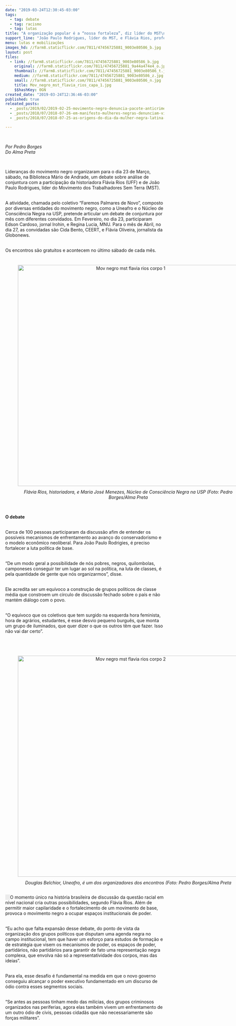 ```yaml
---
date: "2019-03-24T12:30:45-03:00"
tags:
  - tag: debate
  - tag: racismo
  - tag: lutas
title: "A organização popular é a “nossa fortaleza”, diz líder do MST\n"
support_line: "João Paulo Rodrigues, líder do MST, e Flávia Rios, professora de História da UFF, participaram de análise de conjuntura ao lado de lideranças do movimento negro\n\n"
menu: lutas e mobilizações
images_hd: //farm8.staticflickr.com/7811/47456725881_9003e80586_b.jpg
layout: post
files:
  - link: //farm8.staticflickr.com/7811/47456725881_9003e80586_b.jpg
    original: //farm8.staticflickr.com/7811/47456725881_9a44a474e4_o.jpg
    thumbnail: //farm8.staticflickr.com/7811/47456725881_9003e80586_t.jpg
    medium: //farm8.staticflickr.com/7811/47456725881_9003e80586_z.jpg
    small: //farm8.staticflickr.com/7811/47456725881_9003e80586_n.jpg
    title: Mov_negro_mst_flavia_rios_capa_1.jpg
    $$hashKey: 0GN
created_date: "2019-03-24T12:36:46-03:00"
published: true
releated_posts:
  - _posts/2019/02/2019-02-25-movimento-negro-denuncia-pacote-anticrime-de-moro-na-comissao-interamericana-de-direitos-humanos.md
  - _posts/2018/07/2018-07-26-em-manifesto-mulheres-negras-denunciam-violencia-do-estado.md
  - _posts/2018/07/2018-07-25-as-origens-do-dia-da-mulher-negra-latina-e-caribenha.md

---
```

<p>&nbsp;</p>

<p><em>Por Pedro Borges<br />
Do Alma Preta</em></p>

<p>&nbsp;</p>

<p>Lideran&ccedil;as do movimento negro organizaram para o dia 23 de Mar&ccedil;o, s&aacute;bado, na Biblioteca M&aacute;rio de Andrade, um debate sobre an&aacute;lise de conjuntura com a participa&ccedil;&atilde;o da historiadora Fl&aacute;via Rios (UFF) e de Jo&atilde;o Paulo Rodrigues, l&iacute;der do Movimento dos Trabalhadores Sem Terra (MST).</p>

<p><br />
A atividade, chamada pelo coletivo &ldquo;Faremos Palmares de Novo&rdquo;, composto por diversas entidades do movimento negro, como a Uneafro e o N&uacute;cleo de Consci&ecirc;ncia Negra na USP, pretende articular um debate de conjuntura por m&ecirc;s com diferentes convidados. Em Fevereiro, no dia 23, participaram Edson Cardoso, jornal Irohin, e Regina Lucia, MNU. Para o m&ecirc;s de Abril, no dia 27, as convidadas s&atilde;o Cida Bento, CEERT, e Fl&aacute;via Oliveira, jornalista da Globonews.</p>

<p><br />
Os encontros s&atilde;o gratuitos e acontecem no &uacute;ltimo s&aacute;bado de cada m&ecirc;s.</p>

<div style="text-align:center">
<figure class="image" style="display:inline-block"><img alt="Mov negro mst flavia rios corpo 1" height="350" src="https://almapreta.com/images/2019/03/Mov_negro_mst_flavia_rios_corpo_1.jpg" style="box-sizing: unset; height: auto; max-width: 100%; display: block; vertical-align: middle; border: 0px; margin: 10px auto;" width="700" />
<figcaption><em>Fl&aacute;via Rios, historiadora, e Maria Jos&eacute; Menezes, N&uacute;cleo de Consci&ecirc;ncia Negra na USP (Foto: Pedro Borges/Alma Preta</em></figcaption>
</figure>
</div>

<p><br />
<strong>O debate</strong></p>

<p><br />
Cerca de 100 pessoas participaram da discuss&atilde;o afim de entender os poss&iacute;veis mecanismos de enfrentamento ao avan&ccedil;o do conservadorismo e o modelo econ&ocirc;mico neoliberal. Para Jo&atilde;o Paulo Rodrigies, &eacute; preciso fortalecer a luta pol&iacute;tica de base.</p>

<p><br />
&ldquo;De um modo geral a possibilidade de n&oacute;s pobres, negros, quilombolas, camponeses conseguir ter um lugar ao sol na pol&iacute;tica, na luta de classes, &eacute; pela quantidade de gente que n&oacute;s organizarmos&rdquo;, disse.</p>

<p><br />
Ele acredita ser um equ&iacute;voco a constru&ccedil;&atilde;o de grupos pol&iacute;ticos de classe m&eacute;dia que constroem um c&iacute;rculo de discuss&atilde;o fechado sobre o pa&iacute;s e n&atilde;o mant&eacute;m di&aacute;logo com o povo.</p>

<p><br />
&ldquo;O equ&iacute;voco que os coletivos que tem surgido na esquerda hora feminista, hora de agr&aacute;rios, estudantes, &eacute; esse desvio pequeno burgu&ecirc;s, que monta um grupo de iluminados, que quer dizer o que os outros t&ecirc;m que fazer. Isso n&atilde;o vai dar certo&rdquo;.</p>

<p>&nbsp;</p>

<div style="text-align:center">
<figure class="image" style="display:inline-block"><img alt="Mov negro mst flavia rios corpo 2" height="350" src="https://almapreta.com/images/2019/03/Mov_negro_mst_flavia_rios_corpo_2.jpg" style="box-sizing: unset; height: auto; max-width: 100%; display: block; vertical-align: middle; border: 0px; margin: 10px auto;" width="700" />
<figcaption><em>Douglas Belchior, Uneafro, &eacute; um dos organizadores dos encontros (Foto: Pedro Borges/Alma Preta</em></figcaption>
</figure>
</div>

<p><span contenteditable="false" tabindex="-1"><span style="background: url(&quot;http://marighella.github.io/cms/ckeditor/plugins/widget/images/handle.png&quot;) rgba(220, 220, 220, 0.5); top: -5px; left: 0px;"><img draggable="true" height="15" src="data:image/gif;base64,R0lGODlhAQABAPABAP///wAAACH5BAEKAAAALAAAAAABAAEAAAICRAEAOw==" title="Click e arraste para mover" width="15" /></span><span title="Click e arraste para redimensionar">​</span></span>O momento &uacute;nico na hist&oacute;ria brasileira de discuss&atilde;o da quest&atilde;o racial em n&iacute;vel nacional cria outras possibilidades, segundo Fl&aacute;via Rios. Al&eacute;m de permitir maior capilaridade e o fortalecimento de um movimento de base, provoca o movimento negro a ocupar espa&ccedil;os institucionais de poder.</p>

<p><br />
&ldquo;Eu acho que falta expans&atilde;o desse debate, do ponto de vista da organiza&ccedil;&atilde;o dos grupos pol&iacute;ticos que disputam uma agenda negra no campo institucional, tem que haver um esfor&ccedil;o para estudos de forma&ccedil;&atilde;o e de estrat&eacute;gia que visem os mecanismos de poder, os espa&ccedil;os de poder, partid&aacute;rios, n&atilde;o partid&aacute;rios para garantir de fato uma representa&ccedil;&atilde;o negra complexa, que envolva n&atilde;o s&oacute; a representatividade dos corpos, mas das ideias&rdquo;.</p>

<p><br />
Para ela, esse desafio &eacute; fundamental na medida em que o novo governo conseguiu alcan&ccedil;ar o poder executivo fundamentado em um discurso de &oacute;dio contra esses segmentos sociais.</p>

<p><br />
&ldquo;Se antes as pessoas tinham medo das milicias, dos grupos criminosos organizados nas periferias, agora elas tamb&eacute;m vivem um enfrentamento de um outro &oacute;dio de civis, pessoas cidad&atilde;s que n&atilde;o necessariamente s&atilde;o for&ccedil;as militares&rdquo;.</p>

<div>&nbsp;</div>

<div class="jwDisqusForm" style="box-sizing: unset; clear: both; color: rgb(47, 47, 47); font-family: Roboto; font-size: 15px;">&nbsp;</div>
